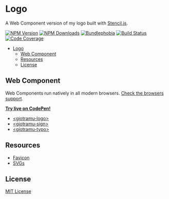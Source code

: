 # Logo

A Web Component version of my logo built with [Stencil.js](https://stenciljs.com).

[![NPM Version][version_badge]][npm_url]
[![NPM Downloads][downloads_badge]][npm_url]
[![Bundlephobia][bundlephobia_badge]][bundlephobia_url]
[![Build Status][ci_badge]][ci_url]
[![Code Coverage][coverage_badge]][coverage_url]

- [Logo](#logo)
  - [Web Component](#web-component)
  - [Resources](#resources)
  - [License](#license)

## Web Component

Web Components run natively in all modern browsers. [Check the browsers support](./docs/browsers-support.md).

**[Try live on CodePen!](https://codepen.io/giotramu/full/xxGBBVm)**

- [\<giotramu-logo>](https://github.com/giotramu/logo/blob/stable/docs/logo.md)
- [\<giotramu-sign>](https://github.com/giotramu/logo/blob/stable/docs/sign.md)
- [\<giotramu-typo>](https://github.com/giotramu/logo/blob/stable/docs/typo.md)

## Resources

- [Favicon](https://github.com/giotramu/logo/tree/stable/lib/favicon)
- [SVGs](https://github.com/giotramu/logo/tree/stable/lib/svg)

## License

[MIT License](./LICENSE)

<!-- Badges -->

[bundlephobia_badge]: https://img.shields.io/bundlephobia/min/@giotramu/logo?label=bundle%20size&style=flat-square&colorA=313133&colorB=4169E1
[ci_badge]: https://img.shields.io/github/actions/workflow/status/giotramu/logo/tests.yml?style=flat-square&colorA=313133&colorB=4169E1
[coverage_badge]: https://img.shields.io/coveralls/github/giotramu/logo/stable?style=flat-square&colorA=313133&colorB=4169E1
[downloads_badge]: https://img.shields.io/npm/dm/@giotramu/logo?style=flat-square&colorA=313133&colorB=4169E1
[version_badge]: https://img.shields.io/npm/v/@giotramu/logo?style=flat-square&colorA=313133&colorB=4169E1

<!-- Links -->

[bundlephobia_url]: https://bundlephobia.com/result?p=@giotramu/logo
[ci_url]: https://github.com/giotramu/logo/actions/workflows/tests.yml
[coverage_url]: https://coveralls.io/github/giotramu/logo
[deps_url]: https://david-dm.org/giotramu/logo
[devdeps_url]: https://david-dm.org/giotramu/logo?type=dev
[npm_url]: https://www.npmjs.com/package/@giotramu/logo
